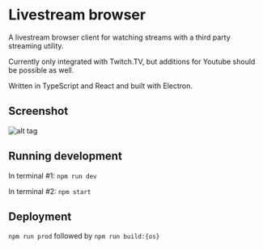 # Livestream browser

A livestream browser client for watching streams with a third party streaming utility.

Currently only integrated with Twitch.TV, but additions for Youtube should be possible as well.

Written in TypeScript and React and built with Electron.

## Screenshot

![alt tag](https://i.imgur.com/ablZcfY.png "Example usage of the application")

## Running development

In terminal #1:
`npm run dev`

In terminal #2:
`npm start`

## Deployment

`npm run prod` followed by `npm run build:{os}`
